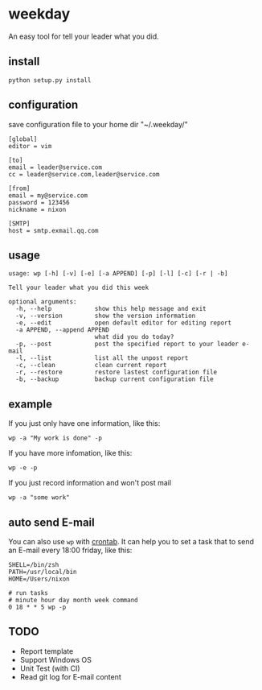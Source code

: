 # weekday
An easy tool for tell your leader what you did.

## install

```
python setup.py install
```

## configuration

save configuration file to your home dir "~/.weekday/"

```
[global]
editor = vim

[to]
email = leader@service.com
cc = leader@service.com,leader@service.com

[from]
email = my@service.com
password = 123456
nickname = nixon

[SMTP]
host = smtp.exmail.qq.com
```

## usage

```
usage: wp [-h] [-v] [-e] [-a APPEND] [-p] [-l] [-c] [-r | -b]

Tell your leader what you did this week

optional arguments:
  -h, --help            show this help message and exit
  -v, --version         show the version information
  -e, --edit            open default editor for editing report
  -a APPEND, --append APPEND
                        what did you do today?
  -p, --post            post the specified report to your leader e-mail
  -l, --list            list all the unpost report
  -c, --clean           clean current report
  -r, --restore         restore lastest configuration file
  -b, --backup          backup current configuration file
```

## example

If you just only have one information, like this:

```
wp -a "My work is done" -p
```

If you have more infomation, like this:

```
wp -e -p
```

If you just record information and won't post mail

```
wp -a "some work"
```

## auto send E-mail

You can also use `wp` with [crontab](http://man.linuxde.net/crontab). It can help you to set a task that to send an E-mail every 18:00 friday, like this:

```
SHELL=/bin/zsh
PATH=/usr/local/bin
HOME=/Users/nixon

# run tasks
# minute hour day month week command
0 18 * * 5 wp -p
```

## TODO

- Report template
- Support Windows OS
- Unit Test (with CI)
- Read git log for E-mail content
